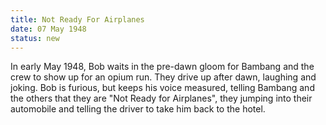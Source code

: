 ```yaml
---
title: Not Ready For Airplanes
date: 07 May 1948 
status: new
---
```


In early May 1948, Bob waits in the pre-dawn gloom for Bambang and the
crew to show up for an opium run. They drive up after dawn, laughing and
joking. Bob is furious, but keeps his voice measured, telling Bambang
and the others that they are "Not Ready for Airplanes", they jumping
into their automobile and telling the driver to take him back to the
hotel.

